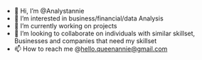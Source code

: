 - 👋 Hi, I’m @Analystannie
- 👀 I’m interested in business/financial/data Analysis
- 🌱 I’m currently working on projects
- 💞️ I’m looking to collaborate on individuals with similar skillset, Businesses and companies that need my skillset
- 📫 How to reach me @hello.queenannie@gmail.com

<!---
Analystannie/Analystannie is a ✨ special ✨ repository because its `README.md` (this file) appears on your GitHub profile.
You can click the Preview link to take a look at your changes.
--->
